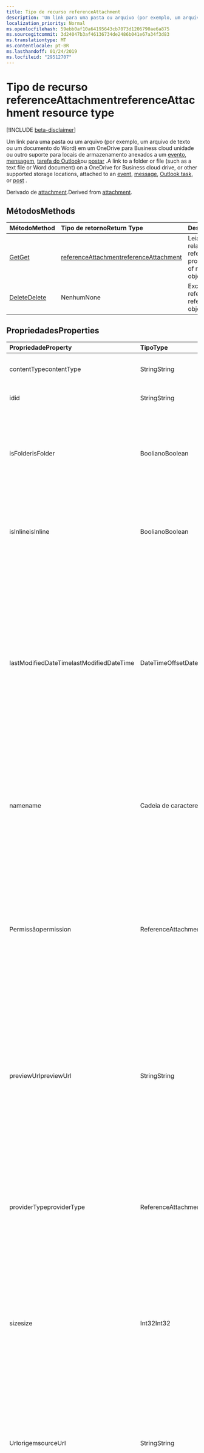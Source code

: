 ```yaml
---
title: Tipo de recurso referenceAttachment
description: 'Um link para uma pasta ou arquivo (por exemplo, um arquivo de texto ou um documento do Word) em um OneDrive para a unidade de nuvem de negócios ou outros locais de armazenamento suportadas, anexado ao '
localization_priority: Normal
ms.openlocfilehash: 59ebb0af10a64195643cb7073d1206790ae6a875
ms.sourcegitcommit: 3d24047b3af46136734de2486b041e67a34f3d83
ms.translationtype: MT
ms.contentlocale: pt-BR
ms.lasthandoff: 01/24/2019
ms.locfileid: "29512707"
---
```

# <a name="referenceattachment-resource-type"></a><span data-ttu-id="ec413-103">Tipo de recurso referenceAttachment</span><span class="sxs-lookup"><span data-stu-id="ec413-103">referenceAttachment resource type</span></span>

[!INCLUDE [beta-disclaimer](../../includes/beta-disclaimer.md)]

<span data-ttu-id="ec413-104">Um link para uma pasta ou um arquivo (por exemplo, um arquivo de texto ou um documento do Word) em um OneDrive para Business cloud unidade ou outro suporte para locais de armazenamento anexados a um [evento](../resources/event.md), [mensagem](../resources/message.md), [tarefa do Outlook](../resources/outlooktask.md)ou [postar](../resources/post.md) .</span><span class="sxs-lookup"><span data-stu-id="ec413-104">A link to a folder or file (such as a text file or Word document) on a OneDrive for Business cloud drive, or other supported storage locations, attached to an [event](../resources/event.md), [message](../resources/message.md), [Outlook task](../resources/outlooktask.md), or [post](../resources/post.md) .</span></span>

<span data-ttu-id="ec413-105">Derivado de [attachment](attachment.md).</span><span class="sxs-lookup"><span data-stu-id="ec413-105">Derived from [attachment](attachment.md).</span></span>

## <a name="methods"></a><span data-ttu-id="ec413-106">Métodos</span><span class="sxs-lookup"><span data-stu-id="ec413-106">Methods</span></span>

| <span data-ttu-id="ec413-107">Método</span><span class="sxs-lookup"><span data-stu-id="ec413-107">Method</span></span>       | <span data-ttu-id="ec413-108">Tipo de retorno</span><span class="sxs-lookup"><span data-stu-id="ec413-108">Return Type</span></span>  |<span data-ttu-id="ec413-109">Descrição</span><span class="sxs-lookup"><span data-stu-id="ec413-109">Description</span></span>|
|:---------------|:--------|:----------|
|[<span data-ttu-id="ec413-110">Get</span><span class="sxs-lookup"><span data-stu-id="ec413-110">Get</span></span>](../api/attachment-get.md) | [<span data-ttu-id="ec413-111">referenceAttachment</span><span class="sxs-lookup"><span data-stu-id="ec413-111">referenceAttachment</span></span>](referenceattachment.md) |<span data-ttu-id="ec413-112">Leia as propriedades e os relacionamentos do objeto referenceAttachment.</span><span class="sxs-lookup"><span data-stu-id="ec413-112">Read properties and relationships of referenceAttachment object.</span></span>|
|[<span data-ttu-id="ec413-113">Delete</span><span class="sxs-lookup"><span data-stu-id="ec413-113">Delete</span></span>](../api/attachment-delete.md) | <span data-ttu-id="ec413-114">Nenhum</span><span class="sxs-lookup"><span data-stu-id="ec413-114">None</span></span> |<span data-ttu-id="ec413-115">Exclua o objeto referenceAttachment.</span><span class="sxs-lookup"><span data-stu-id="ec413-115">Delete referenceAttachment object.</span></span> |

## <a name="properties"></a><span data-ttu-id="ec413-116">Propriedades</span><span class="sxs-lookup"><span data-stu-id="ec413-116">Properties</span></span>
| <span data-ttu-id="ec413-117">Propriedade</span><span class="sxs-lookup"><span data-stu-id="ec413-117">Property</span></span>     | <span data-ttu-id="ec413-118">Tipo</span><span class="sxs-lookup"><span data-stu-id="ec413-118">Type</span></span>   |<span data-ttu-id="ec413-119">Descrição</span><span class="sxs-lookup"><span data-stu-id="ec413-119">Description</span></span>|
|:---------------|:--------|:----------|
|<span data-ttu-id="ec413-120">contentType</span><span class="sxs-lookup"><span data-stu-id="ec413-120">contentType</span></span>|<span data-ttu-id="ec413-121">String</span><span class="sxs-lookup"><span data-stu-id="ec413-121">String</span></span>|<span data-ttu-id="ec413-122">O tipo de conteúdo do anexo.</span><span class="sxs-lookup"><span data-stu-id="ec413-122">The content type of the attachment.</span></span> <span data-ttu-id="ec413-123">Opcional.</span><span class="sxs-lookup"><span data-stu-id="ec413-123">Optional.</span></span>|
|<span data-ttu-id="ec413-124">id</span><span class="sxs-lookup"><span data-stu-id="ec413-124">id</span></span>|<span data-ttu-id="ec413-125">String</span><span class="sxs-lookup"><span data-stu-id="ec413-125">String</span></span>|<span data-ttu-id="ec413-p102">A ID do anexo.  Somente leitura.</span><span class="sxs-lookup"><span data-stu-id="ec413-p102">The attachment ID.  Read-only.</span></span>|
|<span data-ttu-id="ec413-128">isFolder</span><span class="sxs-lookup"><span data-stu-id="ec413-128">isFolder</span></span>|<span data-ttu-id="ec413-129">Booliano</span><span class="sxs-lookup"><span data-stu-id="ec413-129">Boolean</span></span>|<span data-ttu-id="ec413-130">Especifica se o anexo é um link para uma pasta.</span><span class="sxs-lookup"><span data-stu-id="ec413-130">Specifies whether the attachment is a link to a folder.</span></span> <span data-ttu-id="ec413-131">Defina essa opção para true se **sourceUrl** é um link para uma pasta.</span><span class="sxs-lookup"><span data-stu-id="ec413-131">Must set this to true if **sourceUrl** is a link to a folder.</span></span> <span data-ttu-id="ec413-132">Opcional.</span><span class="sxs-lookup"><span data-stu-id="ec413-132">Optional.</span></span>|
|<span data-ttu-id="ec413-133">isInline</span><span class="sxs-lookup"><span data-stu-id="ec413-133">isInline</span></span>|<span data-ttu-id="ec413-134">Booliano</span><span class="sxs-lookup"><span data-stu-id="ec413-134">Boolean</span></span>|<span data-ttu-id="ec413-135">Defina como verdadeiro se o anexo é exibido embutido no corpo do objeto de incorporação.</span><span class="sxs-lookup"><span data-stu-id="ec413-135">Set to true if the attachment appears inline in the body of the embedding object.</span></span> <span data-ttu-id="ec413-136">Opcional.</span><span class="sxs-lookup"><span data-stu-id="ec413-136">Optional.</span></span>|
|<span data-ttu-id="ec413-137">lastModifiedDateTime</span><span class="sxs-lookup"><span data-stu-id="ec413-137">lastModifiedDateTime</span></span>|<span data-ttu-id="ec413-138">DateTimeOffset</span><span class="sxs-lookup"><span data-stu-id="ec413-138">DateTimeOffset</span></span>|<span data-ttu-id="ec413-139">Data e hora em que o anexo foi modificado pela última vez.</span><span class="sxs-lookup"><span data-stu-id="ec413-139">The date and time when the attachment was last modified.</span></span> <span data-ttu-id="ec413-140">O tipo Timestamp representa informações de data e hora usando o formato ISO 8601 e está sempre no horário UTC.</span><span class="sxs-lookup"><span data-stu-id="ec413-140">The Timestamp type represents date and time information using ISO 8601 format and is always in UTC time.</span></span> <span data-ttu-id="ec413-141">Por exemplo, meia-noite em UTC no dia 1º de janeiro de 2014 teria esta aparência: `'2014-01-01T00:00:00Z'`.</span><span class="sxs-lookup"><span data-stu-id="ec413-141">For example, midnight UTC on Jan 1, 2014 would look like this: `'2014-01-01T00:00:00Z'`.</span></span> <span data-ttu-id="ec413-142">Opcional.</span><span class="sxs-lookup"><span data-stu-id="ec413-142">Optional.</span></span>|
|<span data-ttu-id="ec413-143">name</span><span class="sxs-lookup"><span data-stu-id="ec413-143">name</span></span>|<span data-ttu-id="ec413-144">Cadeia de caracteres</span><span class="sxs-lookup"><span data-stu-id="ec413-144">String</span></span>|<span data-ttu-id="ec413-145">O texto que é exibido abaixo do ícone que representa o anexo incorporado.</span><span class="sxs-lookup"><span data-stu-id="ec413-145">The text that is displayed below the icon representing the embedded attachment.</span></span> <span data-ttu-id="ec413-146">Isso não precisa ser o nome de arquivo real.</span><span class="sxs-lookup"><span data-stu-id="ec413-146">This does not need to be the actual file name.</span></span> <span data-ttu-id="ec413-147">Obrigatório.</span><span class="sxs-lookup"><span data-stu-id="ec413-147">Required.</span></span>|
|<span data-ttu-id="ec413-148">Permissão</span><span class="sxs-lookup"><span data-stu-id="ec413-148">permission</span></span>|<span data-ttu-id="ec413-149">ReferenceAttachmentPermissions</span><span class="sxs-lookup"><span data-stu-id="ec413-149">ReferenceAttachmentPermissions</span></span>|<span data-ttu-id="ec413-150">Especifica as permissões concedidas pelo tipo de provedor na **providerType**o anexo.</span><span class="sxs-lookup"><span data-stu-id="ec413-150">Specifies the permissions granted for the attachment by the type of provider in **providerType**.</span></span> <span data-ttu-id="ec413-151">Os valores possíveis são: `other`, `view`, `edit`, `anonymousView`, `anonymousEdit`, `organizationView`, `organizationEdit`.</span><span class="sxs-lookup"><span data-stu-id="ec413-151">Possible values are: `other`, `view`, `edit`, `anonymousView`, `anonymousEdit`, `organizationView`, `organizationEdit`.</span></span> <span data-ttu-id="ec413-152">Opcional.</span><span class="sxs-lookup"><span data-stu-id="ec413-152">Optional.</span></span>|
|<span data-ttu-id="ec413-153">previewUrl</span><span class="sxs-lookup"><span data-stu-id="ec413-153">previewUrl</span></span>|<span data-ttu-id="ec413-154">String</span><span class="sxs-lookup"><span data-stu-id="ec413-154">String</span></span>|<span data-ttu-id="ec413-155">Se aplica a apenas um anexo de referência de uma imagem - URL para obter uma imagem de visualização.</span><span class="sxs-lookup"><span data-stu-id="ec413-155">Applies to only a reference attachment of an image - URL to get a preview image.</span></span> <span data-ttu-id="ec413-156">Use **thumbnailUrl** e **previewUrl** somente quando **sourceUrl** identifica um arquivo de imagem.</span><span class="sxs-lookup"><span data-stu-id="ec413-156">Use **thumbnailUrl** and **previewUrl** only when **sourceUrl** identifies an image file.</span></span> <span data-ttu-id="ec413-157">Opcional.</span><span class="sxs-lookup"><span data-stu-id="ec413-157">Optional.</span></span>|
|<span data-ttu-id="ec413-158">providerType</span><span class="sxs-lookup"><span data-stu-id="ec413-158">providerType</span></span>|<span data-ttu-id="ec413-159">ReferenceAttachmentProviders</span><span class="sxs-lookup"><span data-stu-id="ec413-159">ReferenceAttachmentProviders</span></span>|<span data-ttu-id="ec413-160">O tipo de provedor que ofereça suporte a um anexo deste contentType.</span><span class="sxs-lookup"><span data-stu-id="ec413-160">The type of provider that supports an attachment of this contentType.</span></span> <span data-ttu-id="ec413-161">Os valores possíveis são: `other`, `oneDriveBusiness`, `oneDriveConsumer`, `dropbox`.</span><span class="sxs-lookup"><span data-stu-id="ec413-161">Possible values are: `other`, `oneDriveBusiness`, `oneDriveConsumer`, `dropbox`.</span></span> <span data-ttu-id="ec413-162">Opcional.</span><span class="sxs-lookup"><span data-stu-id="ec413-162">Optional.</span></span>|
|<span data-ttu-id="ec413-163">size</span><span class="sxs-lookup"><span data-stu-id="ec413-163">size</span></span>|<span data-ttu-id="ec413-164">Int32</span><span class="sxs-lookup"><span data-stu-id="ec413-164">Int32</span></span>|<span data-ttu-id="ec413-165">O tamanho dos metadados em bytes que é armazenado na mensagem do anexo da referência.</span><span class="sxs-lookup"><span data-stu-id="ec413-165">The size of the metadata in bytes that is stored on the message for the reference attachment.</span></span> <span data-ttu-id="ec413-166">Esse valor não indica o tamanho real do arquivo.</span><span class="sxs-lookup"><span data-stu-id="ec413-166">This value does not indicate the size of the actual file.</span></span> <span data-ttu-id="ec413-167">Opcional.</span><span class="sxs-lookup"><span data-stu-id="ec413-167">Optional.</span></span>|
|<span data-ttu-id="ec413-168">Urlorigem</span><span class="sxs-lookup"><span data-stu-id="ec413-168">sourceUrl</span></span>|<span data-ttu-id="ec413-169">String</span><span class="sxs-lookup"><span data-stu-id="ec413-169">String</span></span>|<span data-ttu-id="ec413-170">URL para obter o conteúdo do anexo.</span><span class="sxs-lookup"><span data-stu-id="ec413-170">URL to get the attachment content.</span></span> <span data-ttu-id="ec413-171">Se essa for uma URL para uma pasta, em seguida, para a pasta para serem exibidos corretamente no Outlook ou no Outlook na web, defina **isFolder** como true.</span><span class="sxs-lookup"><span data-stu-id="ec413-171">If this is a URL to a folder, then for the folder to be displayed correctly in Outlook or Outlook on the web, set **isFolder** to true.</span></span> <span data-ttu-id="ec413-172">Obrigatório.</span><span class="sxs-lookup"><span data-stu-id="ec413-172">Required.</span></span>|
|<span data-ttu-id="ec413-173">thumbnailUrl</span><span class="sxs-lookup"><span data-stu-id="ec413-173">thumbnailUrl</span></span>|<span data-ttu-id="ec413-174">String</span><span class="sxs-lookup"><span data-stu-id="ec413-174">String</span></span>|<span data-ttu-id="ec413-175">Se aplica a apenas um anexo de referência de uma imagem - URL para obter uma imagem em miniatura.</span><span class="sxs-lookup"><span data-stu-id="ec413-175">Applies to only a reference attachment of an image - URL to get a thumbnail image.</span></span> <span data-ttu-id="ec413-176">Use **thumbnailUrl** e **previewUrl** somente quando **sourceUrl** identifica um arquivo de imagem.</span><span class="sxs-lookup"><span data-stu-id="ec413-176">Use **thumbnailUrl** and **previewUrl** only when **sourceUrl** identifies an image file.</span></span> <span data-ttu-id="ec413-177">Opcional.</span><span class="sxs-lookup"><span data-stu-id="ec413-177">Optional.</span></span>|

## <a name="relationships"></a><span data-ttu-id="ec413-178">Relacionamento</span><span class="sxs-lookup"><span data-stu-id="ec413-178">Relationships</span></span>
<span data-ttu-id="ec413-179">Nenhuma</span><span class="sxs-lookup"><span data-stu-id="ec413-179">None</span></span>



## <a name="json-representation"></a><span data-ttu-id="ec413-180">Representação JSON</span><span class="sxs-lookup"><span data-stu-id="ec413-180">JSON representation</span></span>

<span data-ttu-id="ec413-181">Veja a seguir uma representação JSON do recurso</span><span class="sxs-lookup"><span data-stu-id="ec413-181">Here is a JSON representation of the resource</span></span>

<!-- {
  "blockType": "resource",
  "optionalProperties": [

  ],
  "@odata.type": "microsoft.graph.referenceAttachment"
}-->

```json
{
  "contentType": "string",
  "id": "string (identifier)",
  "isFolder": true,
  "isInline": true,
  "lastModifiedDateTime": "String (timestamp)",
  "name": "string",
  "permission": "string",
  "previewUrl": "string",
  "providerType": "string",
  "size": 1024,
  "sourceUrl": "string",
  "thumbnailUrl": "string"
}

```

<!-- uuid: 8fcb5dbc-d5aa-4681-8e31-b001d5168d79
2015-10-25 14:57:30 UTC -->
<!--
{
  "type": "#page.annotation",
  "description": "referenceAttachment resource",
  "keywords": "",
  "section": "documentation",
  "tocPath": "",
  "suppressions": [
    "Error: /api-reference/beta/resources/referenceattachment.md:\r\n      Exception processing links.\r\n    System.ArgumentException: Link Definition was null. Link text: !INCLUDE [beta-disclaimer](../../includes/beta-disclaimer.md)\r\n      at ApiDoctor.Validation.DocFile.get_LinkDestinations()\r\n      at ApiDoctor.Validation.DocSet.ValidateLinks(Boolean includeWarnings, String[] relativePathForFiles, IssueLogger issues, Boolean requireFilenameCaseMatch, Boolean printOrphanedFiles)"
  ]
}
-->
